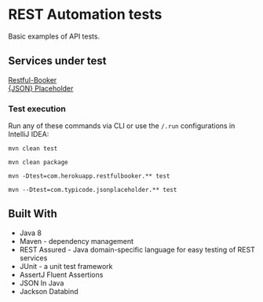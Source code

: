 # REST Automation tests
Basic examples of API tests.

## Services under test

[Restful-Booker](https://restful-booker.herokuapp.com/)  
[{JSON} Placeholder](https://jsonplaceholder.typicode.com/)

### Test execution

Run any of these commands via CLI or use the `/.run` configurations in IntelliJ IDEA:

```maven
mvn clean test
```
```maven
mvn clean package
```
```maven
mvn -Dtest=com.herokuapp.restfulbooker.** test
```
```maven
mvn --Dtest=com.typicode.jsonplaceholder.** test
```

## Built With
- Java 8
- Maven - dependency management
- REST Assured - Java domain-specific language for easy testing of REST services
- JUnit - a unit test framework
- AssertJ Fluent Assertions
- JSON In Java
- Jackson Databind